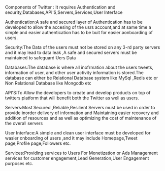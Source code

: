 Components of Twitter :
It requires Authentication and security,Databases,API'S,Servers,Services,User Interface

Authentication:A safe and secured layer of Authentication has to be developed to allow the accesing of the usrs account,and at same time a simple and easier authentication has to be buit for easier aonboarding of users.

Security:The Data of the users must not be stored on any 3-rd party servers and it may lead to data leak ,A safe and secured servers must be maintained to safeguard Uers Data


Databases:The database is where all inofrmation about the users tweets, information of user, and other user activity information is stored.The database can either be  Relational Database system like MySql ,Redis etc  or Non Relational Database like Mongodb etc 

API'S:To Allow the developers to create and develop products on top of twitters platform that will benefit both the Twitter as well as users.

Servers:Most Secured ,Reliable,Resilient Servers must be used in order to provide inorder delivery of information and Maintaining easier recovery and addition of resources and as well as optimizing the cost of maintenance of the overall servers

User Interface:A simple and clean user interface must be developed for wasier onboarding of users ,and it may include Homepage,Tweet page,Profile page,Followers etc.

Services:Providing services to Users For Monetization or Ads Management services for customer engagement,Lead Generation,User Engagement purposes etc.
